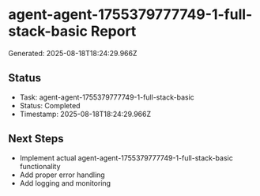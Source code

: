 # agent-agent-1755379777749-1-full-stack-basic Report

Generated: 2025-08-18T18:24:29.966Z

## Status
- Task: agent-agent-1755379777749-1-full-stack-basic
- Status: Completed
- Timestamp: 2025-08-18T18:24:29.966Z

## Next Steps
- Implement actual agent-agent-1755379777749-1-full-stack-basic functionality
- Add proper error handling
- Add logging and monitoring
